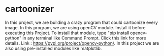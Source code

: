 # cartoonizer
In this project, we are building a crazy program that could cartoonize every image.
In this program, we are using openCV module. Install it before executing this Project.
To install that module, type "pip install opencv-python" in any terminal like Command Prompt.
Click this link for more details. Link : https://pypi.org/project/opencv-python/.
In this project we are also using pre-installed modules like matplotlib.
